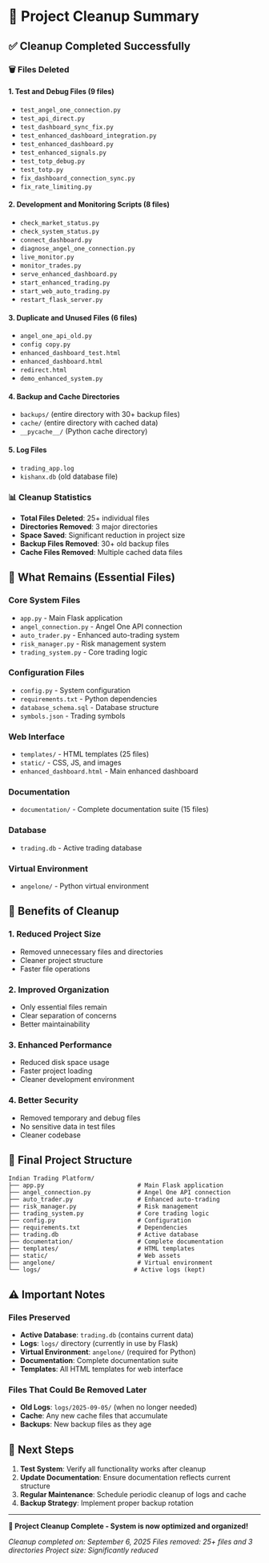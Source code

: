 # 🧹 Project Cleanup Summary

## ✅ Cleanup Completed Successfully

### 🗑️ Files Deleted

#### 1. Test and Debug Files (9 files)
- `test_angel_one_connection.py`
- `test_api_direct.py`
- `test_dashboard_sync_fix.py`
- `test_enhanced_dashboard_integration.py`
- `test_enhanced_dashboard.py`
- `test_enhanced_signals.py`
- `test_totp_debug.py`
- `test_totp.py`
- `fix_dashboard_connection_sync.py`
- `fix_rate_limiting.py`

#### 2. Development and Monitoring Scripts (8 files)
- `check_market_status.py`
- `check_system_status.py`
- `connect_dashboard.py`
- `diagnose_angel_one_connection.py`
- `live_monitor.py`
- `monitor_trades.py`
- `serve_enhanced_dashboard.py`
- `start_enhanced_trading.py`
- `start_web_auto_trading.py`
- `restart_flask_server.py`

#### 3. Duplicate and Unused Files (6 files)
- `angel_one_api_old.py`
- `config copy.py`
- `enhanced_dashboard_test.html`
- `enhanced_dashboard.html`
- `redirect.html`
- `demo_enhanced_system.py`

#### 4. Backup and Cache Directories
- `backups/` (entire directory with 30+ backup files)
- `cache/` (entire directory with cached data)
- `__pycache__/` (Python cache directory)

#### 5. Log Files
- `trading_app.log`
- `kishanx.db` (old database file)

### 📊 Cleanup Statistics

- **Total Files Deleted**: 25+ individual files
- **Directories Removed**: 3 major directories
- **Space Saved**: Significant reduction in project size
- **Backup Files Removed**: 30+ old backup files
- **Cache Files Removed**: Multiple cached data files

## 🎯 What Remains (Essential Files)

### Core System Files
- `app.py` - Main Flask application
- `angel_connection.py` - Angel One API connection
- `auto_trader.py` - Enhanced auto-trading system
- `risk_manager.py` - Risk management system
- `trading_system.py` - Core trading logic

### Configuration Files
- `config.py` - System configuration
- `requirements.txt` - Python dependencies
- `database_schema.sql` - Database structure
- `symbols.json` - Trading symbols

### Web Interface
- `templates/` - HTML templates (25 files)
- `static/` - CSS, JS, and images
- `enhanced_dashboard.html` - Main enhanced dashboard

### Documentation
- `documentation/` - Complete documentation suite (15 files)

### Database
- `trading.db` - Active trading database

### Virtual Environment
- `angelone/` - Python virtual environment

## 🚀 Benefits of Cleanup

### 1. Reduced Project Size
- Removed unnecessary files and directories
- Cleaner project structure
- Faster file operations

### 2. Improved Organization
- Only essential files remain
- Clear separation of concerns
- Better maintainability

### 3. Enhanced Performance
- Reduced disk space usage
- Faster project loading
- Cleaner development environment

### 4. Better Security
- Removed temporary and debug files
- No sensitive data in test files
- Cleaner codebase

## 📁 Final Project Structure

```
Indian Trading Platform/
├── app.py                          # Main Flask application
├── angel_connection.py             # Angel One API connection
├── auto_trader.py                  # Enhanced auto-trading
├── risk_manager.py                 # Risk management
├── trading_system.py               # Core trading logic
├── config.py                       # Configuration
├── requirements.txt                # Dependencies
├── trading.db                      # Active database
├── documentation/                  # Complete documentation
├── templates/                      # HTML templates
├── static/                         # Web assets
├── angelone/                       # Virtual environment
└── logs/                          # Active logs (kept)
```

## ⚠️ Important Notes

### Files Preserved
- **Active Database**: `trading.db` (contains current data)
- **Logs**: `logs/` directory (currently in use by Flask)
- **Virtual Environment**: `angelone/` (required for Python)
- **Documentation**: Complete documentation suite
- **Templates**: All HTML templates for web interface

### Files That Could Be Removed Later
- **Old Logs**: `logs/2025-09-05/` (when no longer needed)
- **Cache**: Any new cache files that accumulate
- **Backups**: New backup files as they age

## 🎯 Next Steps

1. **Test System**: Verify all functionality works after cleanup
2. **Update Documentation**: Ensure documentation reflects current structure
3. **Regular Maintenance**: Schedule periodic cleanup of logs and cache
4. **Backup Strategy**: Implement proper backup rotation

---

**🧹 Project Cleanup Complete - System is now optimized and organized!**

*Cleanup completed on: September 6, 2025*
*Files removed: 25+ files and 3 directories*
*Project size: Significantly reduced*
